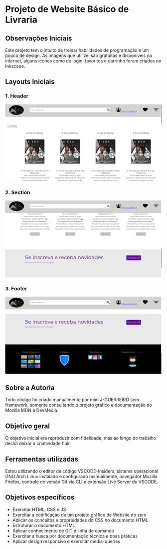 # Projeto de Website Básico de Livraria
## Observações Iniciais

Este projeto tem o intuito de treinar habilidades de programação e um pouco de design.
As imagens que utilizei são gratuitas e disponíveis na internet, alguns ícones como de login, favoritos e carrinho foram criados no Inkscape.

## Layouts Iniciais
### 1. Header
![1366px](assets/layout-topo.png)

### 2. Section
![1366px](assets/section.png)

### 3. Footer
![1366px](assets/footer.png)

## Sobre a Autoria

Todo código foi criado manualmente por mim J-GUERREIRO sem framework, somente consultando o projeto gráfico e documentação do Mozilla MDN e DevMedia.

## Objetivo geral

O objetivo inicial era reproduzir com fidelidade, mas ao longo do trabalho decidi deixar a criatividade fluir.

## Ferramentas utilizadas

Estou utilizando o editor de código VSCODE-Insiders, sistema operacional GNU Arch Linux instalado e configurado manualmente, navegador Mozilla Firefox, controle de versão Git via CLI e extensão Live Server do VSCODE.

## Objetivos específicos

- Exercitar HTML, CSS e JS
- Exercitar a codificação de um projeto gráfico de Website do zero
- Aplicar os conceitos e propriedades do CSS no documento HTML
- Estruturar o documento HTML
- Aplicar conhecimento de GIT e linha de comando
- Exercitar a busca por documentação técnica e boas práticas
- Aplicar design responsivo e exercitar media-queries


